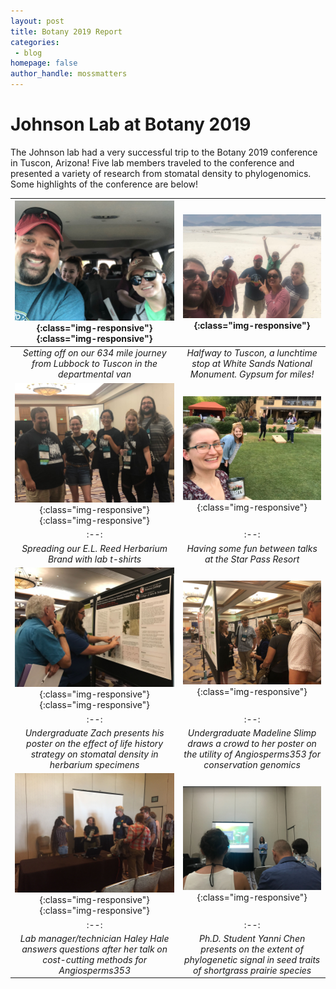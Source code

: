 ```yaml
---
layout: post
title: Botany 2019 Report
categories:
 - blog
homepage: false
author_handle: mossmatters
---
```


# Johnson Lab at Botany 2019

The Johnson lab had a very successful trip to the Botany 2019 conference in Tuscon, Arizona! Five lab members traveled to the conference and presented a variety of research from stomatal density to phylogenomics. Some highlights of the conference are below! 


| ![](/assets/images/blog/botany2019_van.jpg){:class="img-responsive"}{:class="img-responsive"} | ![](/assets/images/blog/botany2019_whitesands.jpg){:class="img-responsive"}
|:--: |:--:| 
| *Setting off on our 634 mile journey from Lubbock to Tuscon in the departmental van* | *Halfway to Tuscon, a lunchtime stop at White Sands National Monument. Gypsum for miles!*|
| ![](/assets/images/blog/botany2019_shirts.jpg){:class="img-responsive"}{:class="img-responsive"} | ![](/assets/images/blog/botany2019_cornhole.jpg){:class="img-responsive"}
|:--: |:--:| 
| *Spreading our E.L. Reed Herbarium Brand with lab t-shirts* | *Having some fun between talks at the Star Pass Resort*|
| ![](/assets/images/blog/botany2019_zach.jpg){:class="img-responsive"}{:class="img-responsive"} | ![](/assets/images/blog/botany2019_madeline.jpg){:class="img-responsive"}
|:--: |:--:| 
| *Undergraduate Zach presents his poster on the effect of life history strategy on stomatal density in herbarium specimens* | *Undergraduate Madeline Slimp draws a crowd to her poster on the utility of Angiosperms353 for conservation genomics*|
| ![](/assets/images/blog/botany2019_haley.jpg){:class="img-responsive"}{:class="img-responsive"} | ![](/assets/images/blog/botany2019_yanni.jpg){:class="img-responsive"}
|:--: |:--:| 
| *Lab manager/technician Haley Hale answers questions after her talk on cost-cutting methods for Angiosperms353* | *Ph.D. Student Yanni Chen presents on the extent of phylogenetic signal in seed traits of shortgrass prairie species*|